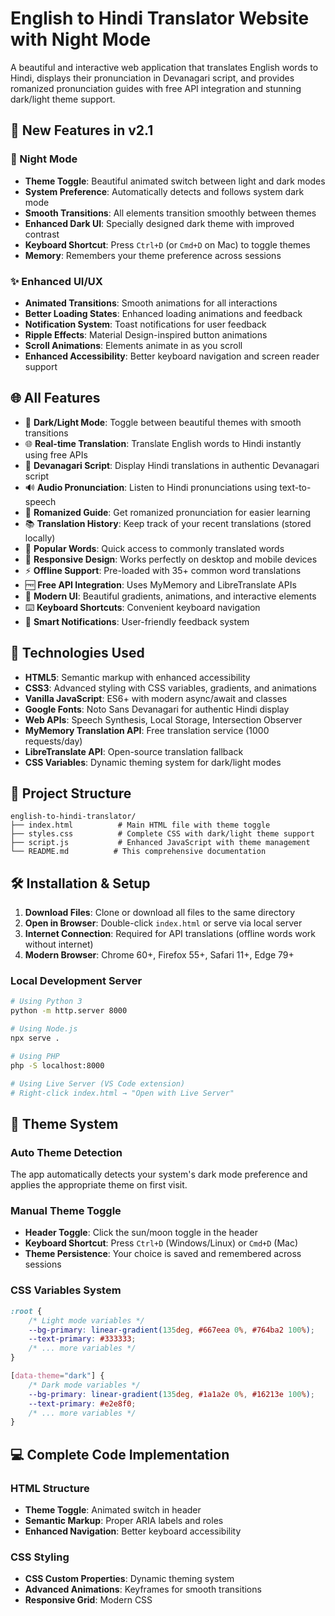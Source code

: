 # English to Hindi Translator Website with Night Mode

A beautiful and interactive web application that translates English words to Hindi, displays their pronunciation in Devanagari script, and provides romanized pronunciation guides with free API integration and stunning dark/light theme support.

## 🌟 New Features in v2.1

### 🌙 Night Mode
- **Theme Toggle**: Beautiful animated switch between light and dark modes
- **System Preference**: Automatically detects and follows system dark mode
- **Smooth Transitions**: All elements transition smoothly between themes
- **Enhanced Dark UI**: Specially designed dark theme with improved contrast
- **Keyboard Shortcut**: Press `Ctrl+D` (or `Cmd+D` on Mac) to toggle themes
- **Memory**: Remembers your theme preference across sessions

### ✨ Enhanced UI/UX
- **Animated Transitions**: Smooth animations for all interactions
- **Better Loading States**: Enhanced loading animations and feedback
- **Notification System**: Toast notifications for user feedback
- **Ripple Effects**: Material Design-inspired button animations
- **Scroll Animations**: Elements animate in as you scroll
- **Enhanced Accessibility**: Better keyboard navigation and screen reader support

## 🌐 All Features

- 🌙 **Dark/Light Mode**: Toggle between beautiful themes with smooth transitions
- 🌐 **Real-time Translation**: Translate English words to Hindi instantly using free APIs
- 📝 **Devanagari Script**: Display Hindi translations in authentic Devanagari script  
- 🔊 **Audio Pronunciation**: Listen to Hindi pronunciations using text-to-speech
- 🎯 **Romanized Guide**: Get romanized pronunciation for easier learning
- 📚 **Translation History**: Keep track of your recent translations (stored locally)
- 💫 **Popular Words**: Quick access to commonly translated words
- 📱 **Responsive Design**: Works perfectly on desktop and mobile devices
- ⚡ **Offline Support**: Pre-loaded with 35+ common word translations
- 🆓 **Free API Integration**: Uses MyMemory and LibreTranslate APIs
- 🎨 **Modern UI**: Beautiful gradients, animations, and interactive elements
- ⌨️ **Keyboard Shortcuts**: Convenient keyboard navigation
- 🔔 **Smart Notifications**: User-friendly feedback system

## 🚀 Technologies Used

- **HTML5**: Semantic markup with enhanced accessibility
- **CSS3**: Advanced styling with CSS variables, gradients, and animations
- **Vanilla JavaScript**: ES6+ with modern async/await and classes
- **Google Fonts**: Noto Sans Devanagari for authentic Hindi display
- **Web APIs**: Speech Synthesis, Local Storage, Intersection Observer
- **MyMemory Translation API**: Free translation service (1000 requests/day)
- **LibreTranslate API**: Open-source translation fallback
- **CSS Variables**: Dynamic theming system for dark/light modes

## 📁 Project Structure

```
english-to-hindi-translator/
├── index.html          # Main HTML file with theme toggle
├── styles.css          # Complete CSS with dark/light theme support
├── script.js           # Enhanced JavaScript with theme management
└── README.md          # This comprehensive documentation
```

## 🛠️ Installation & Setup

1. **Download Files**: Clone or download all files to the same directory
2. **Open in Browser**: Double-click `index.html` or serve via local server
3. **Internet Connection**: Required for API translations (offline words work without internet)
4. **Modern Browser**: Chrome 60+, Firefox 55+, Safari 11+, Edge 79+

### Local Development Server
```bash
# Using Python 3
python -m http.server 8000

# Using Node.js
npx serve .

# Using PHP
php -S localhost:8000

# Using Live Server (VS Code extension)
# Right-click index.html → "Open with Live Server"
```

## 🌙 Theme System

### Auto Theme Detection
The app automatically detects your system's dark mode preference and applies the appropriate theme on first visit.

### Manual Theme Toggle
- **Header Toggle**: Click the sun/moon toggle in the header
- **Keyboard Shortcut**: Press `Ctrl+D` (Windows/Linux) or `Cmd+D` (Mac)
- **Theme Persistence**: Your choice is saved and remembered across sessions

### CSS Variables System
```css
:root {
    /* Light mode variables */
    --bg-primary: linear-gradient(135deg, #667eea 0%, #764ba2 100%);
    --text-primary: #333333;
    /* ... more variables */
}

[data-theme="dark"] {
    /* Dark mode variables */
    --bg-primary: linear-gradient(135deg, #1a1a2e 0%, #16213e 100%);
    --text-primary: #e2e8f0;
    /* ... more variables */
}
```

## 💻 Complete Code Implementation

### HTML Structure
- **Theme Toggle**: Animated switch in header
- **Semantic Markup**: Proper ARIA labels and roles
- **Enhanced Navigation**: Better keyboard accessibility

### CSS Styling
- **CSS Custom Properties**: Dynamic theming system
- **Advanced Animations**: Keyframes for smooth transitions
- **Responsive Grid**: Modern CSS